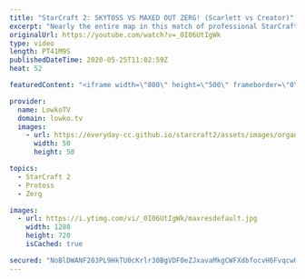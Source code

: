 ```yaml
---
title: "StarCraft 2: SKYTOSS VS MAXED OUT ZERG! (Scarlett vs Creator)"
excerpt: "Nearly the entire map in this match of professional StarCraft 2 gets mined out. In this Zerg versus Protoss I cast a game between Scarlett and Creator. Both players  feel comfortable playing the extreme late game in StarCraft 2 and that's exactly what we get. While the match is being played  I discuss"
originalUrl: https://youtube.com/watch?v=_0I06UtIgWk
type: video
length: PT41M9S
publishedDateTime: 2020-05-25T11:02:59Z
heat: 52

featuredContent: "<iframe width=\"800\" height=\"500\" frameborder=\"0\" src=\"https://www.youtube.com/embed/_0I06UtIgWk\" allow=\"accelerometer; autoplay; encrypted-media; gyroscope; picture-in-picture\" allowfullscreen></iframe>"

provider:
  name: LowkoTV
  domain: lowko.tv
  images:
    - url: https://everyday-cc.github.io/starcraft2/assets/images/organizations/lowko.tv-50x50.jpg
      width: 50
      height: 50

topics:
  - StarCraft 2
  - Protoss
  - Zerg

images:
  - url: https://i.ytimg.com/vi/_0I06UtIgWk/maxresdefault.jpg
    width: 1280
    height: 720
    isCached: true

secured: "NoBlDWANF203PL9HkTU0cKrlr30BgVDF0eZJxavaMkgCWFXdbfocvH6FvqcwUcA5lXMeskiTdLGu6cl8Inq8CBik3MGwCHDqvlqkIGf4MSfZHwb4t4n6+EM9ZMx89fQcladZn0lsRD2rEqMobS1jrpsnuHxtT/z2e63Fz2PHgfnt4ZTUOKycbkIIAD9QGJ2c8jq50Qyg+A5ZDC8BXmMhCEN6kxs9UOfmNLSxdVoa/wxdzLdV7gS/VCj7UA8xWvOR/Ow9P2TZB2UIcLo/2HN7YPyevBIr+Qh0KK3VIWltXwMcDva/3Kd3bchhSLDdeWVQ5d7zrrSsuSqX53u+1OdmvSsdUEYkPH7oBHk1k+ZNT4eKjw2UK0Scy/Y8TlcVYe2MkUQdYuwEupy7fg0nXedNTR1YN0UbIYIdiRI0Z+hBQyrSiMa9X6rNJrZBiEXlH08t;COQ/XVi63+l9TpEqjDYa8g=="
---
```



